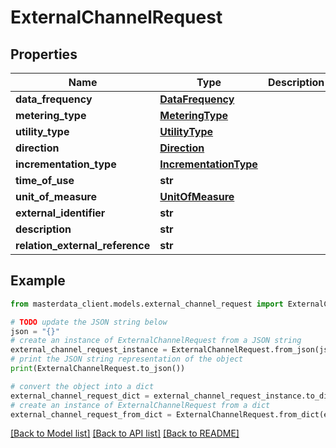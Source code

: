 # ExternalChannelRequest


## Properties

Name | Type | Description | Notes
------------ | ------------- | ------------- | -------------
**data_frequency** | [**DataFrequency**](DataFrequency.md) |  | [optional] 
**metering_type** | [**MeteringType**](MeteringType.md) |  | [optional] 
**utility_type** | [**UtilityType**](UtilityType.md) |  | [optional] 
**direction** | [**Direction**](Direction.md) |  | [optional] 
**incrementation_type** | [**IncrementationType**](IncrementationType.md) |  | [optional] 
**time_of_use** | **str** |  | [optional] 
**unit_of_measure** | [**UnitOfMeasure**](UnitOfMeasure.md) |  | [optional] 
**external_identifier** | **str** |  | [optional] 
**description** | **str** |  | [optional] 
**relation_external_reference** | **str** |  | [optional] 

## Example

```python
from masterdata_client.models.external_channel_request import ExternalChannelRequest

# TODO update the JSON string below
json = "{}"
# create an instance of ExternalChannelRequest from a JSON string
external_channel_request_instance = ExternalChannelRequest.from_json(json)
# print the JSON string representation of the object
print(ExternalChannelRequest.to_json())

# convert the object into a dict
external_channel_request_dict = external_channel_request_instance.to_dict()
# create an instance of ExternalChannelRequest from a dict
external_channel_request_from_dict = ExternalChannelRequest.from_dict(external_channel_request_dict)
```
[[Back to Model list]](../README.md#documentation-for-models) [[Back to API list]](../README.md#documentation-for-api-endpoints) [[Back to README]](../README.md)


